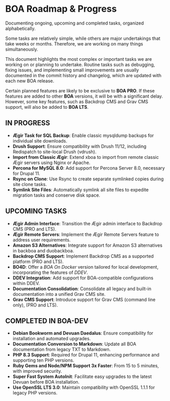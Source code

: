 # BOA Roadmap & Progress

Documenting ongoing, upcoming and completed tasks, organized alphabetically.

Some tasks are relatively simple, while others are major undertakings that take weeks or months. Therefore, we are working on many things simultaneously.

This document highlights the most complex or important tasks we are working on or planning to undertake. Routine tasks such as debugging, fixing issues, and implementing small improvements are usually documented in the commit history and changelog, which are updated with each new BOA release.

Certain planned features are likely to be exclusive to **BOA PRO**. If these features are added to other **BOA** versions, it will be with a significant delay. However, some key features, such as Backdrop CMS and Grav CMS support, will also be added to **BOA LTS**.

## IN PROGRESS
- **Ægir Task for SQL Backup**: Enable classic mysqldump backups for individual site downloads.
- **Drush Support**: Ensure compatibility with Drush 11/12, including Redispatch to site-local Drush (vdrush).
- **Import from Classic Ægir**: Extend xboa to import from remote classic Ægir servers using Nginx or Apache.
- **Percona for MySQL 8.0**: Add support for Percona Server 8.0, necessary for Drupal 11.
- **Rsync on Clone**: Use Rsync to create separate symlinked copies during site clone tasks.
- **Symlink Site Files**: Automatically symlink all site files to expedite migration tasks and conserve disk space.

## UPCOMING TASKS
- **Ægir Admin Interface**: Transition the Ægir admin interface to Backdrop CMS (PRO and LTS).
- **Ægir Remote Servers**: Implement the Ægir Remote Servers feature to address user requirements.
- **Amazon S3 Alternatives**: Integrate support for Amazon S3 alternatives in backboa and duobackboa.
- **Backdrop CMS Support**: Implement Backdrop CMS as a supported platform (PRO and LTS).
- **BO4D**: Offer a *BOA On Docker* version tailored for local development, incorporating the features of *DDEV*.
- **DDEV Integration**: Add support for BOA-compatible configurations within DDEV.
- **Documentation Consolidation**: Consolidate all legacy and built-in documentation into a unified Grav CMS site.
- **Grav CMS Support**: Introduce support for Grav CMS (command line only), (PRO and LTS).

## COMPLETED IN BOA-DEV
- **Debian Bookworm and Devuan Daedalus**: Ensure compatibility for installation and automated upgrades.
- **Documentation Conversion to Markdown**: Update all BOA documentation from legacy TXT to Markdown.
- **PHP 8.3 Support**: Required for Drupal 11, enhancing performance and supporting ten PHP versions.
- **Ruby Gems and Node/NPM Support 3x Faster**: From 15 to 5 minutes, with improved security.
- **Super Fast System AutoInit**: Facilitate easy upgrades to the latest Devuan before BOA installation.
- **Use OpenSSL LTS 3.0**: Maintain compatibility with OpenSSL 1.1.1 for legacy PHP versions.

